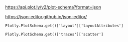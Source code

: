 https://api.plot.ly/v2/plot-schema?format=json

https://json-editor.github.io/json-editor/

`Plotly.PlotSchema.get()['layout']['layoutAttributes']`

`Plotly.PlotSchema.get()['traces']['scatter']`
